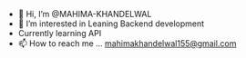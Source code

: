 - 👋 Hi, I’m @MAHIMA-KHANDELWAL
- 👀 I’m interested in Leaning Backend development 
-  Currently learning API
- 📫 How to reach me ... mahimakhandelwal155@gmail.com
  

<!---
MAHIMA-KHANDELWAL/MAHIMA-KHANDELWAL is a ✨ special ✨ repository because its `README.md` (this file) appears on your GitHub profile.
You can click the Preview link to take a look at your changes.
--->
